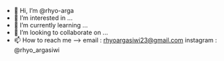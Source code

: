 - 👋 Hi, I’m @rhyo-arga
- 👀 I’m interested in ...
- 🌱 I’m currently learning ...
- 💞️ I’m looking to collaborate on ...
- 📫 How to reach me --> email : rhyoargasiwi23@gmail.com
                          instagram : @rhyo_argasiwi

<!---
rhyo-arga/rhyo-arga is a ✨ special ✨ repository because its `README.md` (this file) appears on your GitHub profile.
You can click the Preview link to take a look at your changes.
--->
